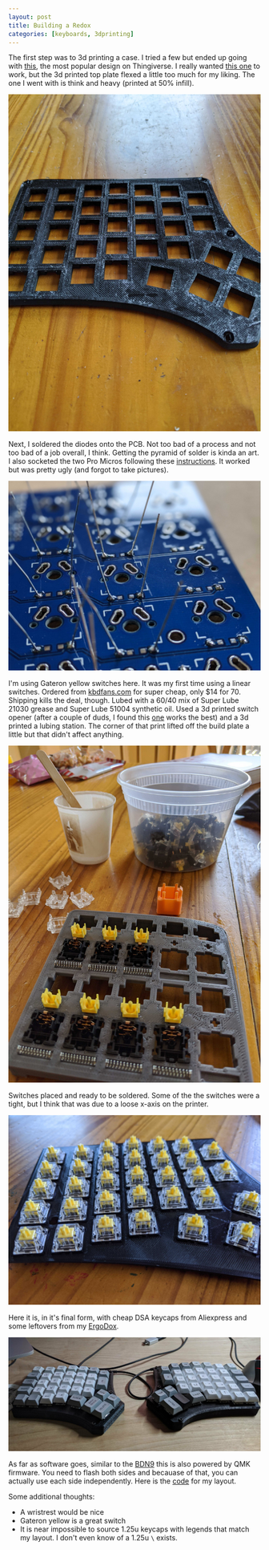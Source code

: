 ```yaml
---
layout: post
title: Building a Redox
categories: [keyboards, 3dprinting]
---
```


The first step was to 3d printing a case.  I tried a few but ended up going with [this](https://www.thingiverse.com/thing:2886662), the most popular design on Thingiverse.  I really wanted [this one](https://www.thingiverse.com/thing:3825752) to work, but the 3d printed top plate flexed a little too much for my liking. The one I went with is think and heavy (printed at 50% infill).

![](/images/redox-case.jpg)

Next, I soldered the diodes onto the PCB.  Not too bad of a process and not too bad of a job overall, I think. Getting the pyramid of solder is kinda an art.  I also socketed the two Pro Micros following these [instructions](https://docs.cannonkeys.com/sockets/).  It worked but was pretty ugly (and forgot to take pictures).

![](/images/redox-soldering.jpg)

I'm using Gateron yellow switches here.  It was my first time using a linear switches.  Ordered from [kbdfans.com](https://kbdfans.com) for super cheap, only $14 for 70.  Shipping kills the deal, though.  Lubed with a 60/40 mix of Super Lube 21030 grease and Super Lube 51004 synthetic oil.  Used a 3d printed switch opener (after a couple of duds, I found this [one](https://www.thingiverse.com/thing:2775085) works the best) and a 3d printed a lubing station.  The corner of that print lifted off the build plate a little but that didn't affect anything.

![](/images/redox-lubing.jpg)

Switches placed and ready to be soldered.  Some of the the switches were a tight, but I think that was due to a loose x-axis on the printer.

![](/images/redox-switches.jpg)

Here it is, in it's final form, with cheap DSA keycaps from Aliexpress and some leftovers from my [ErgoDox](/ergodox-layout).

![](/images/redox-final.jpg)

As far as software goes, similar to the [BDN9](/building-the-bdn9) this is also powered by QMK firmware. You need to flash both sides and becauase of that, you can actually use each side independently. Here is the [code](https://github.com/ThomasChung/qmk_firmware/tree/master/keyboards/redox/keymaps/thomas) for my layout.

Some additional thoughts:

* A wristrest would be nice
* Gateron yellow is a great switch
* It is near impossible to source 1.25u keycaps with legends that match my layout.  I don't even know of a 1.25u  `\` exists.
